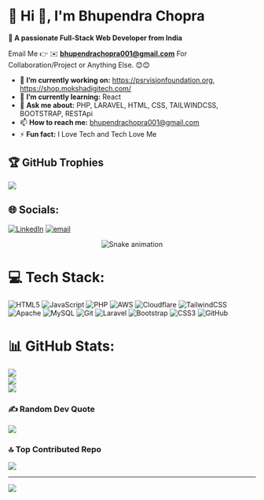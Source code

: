 # 💫 Hi 👋, I'm Bhupendra Chopra
**🚀 A passionate **Full-Stack Web Developer** from India**

Email Me 👉 ✉️ **bhupendrachopra001@gmail.com** For Collaboration/Project or Anything Else. 😊😊

- 🔭 **I’m currently working on:** https://psrvisionfoundation.org, https://shop.mokshadigitech.com/
- 🌱 **I’m currently learning:** React
- 💬 **Ask me about:** PHP, LARAVEL, HTML, CSS, TAILWINDCSS, BOOTSTRAP, RESTApi
- 📫 **How to reach me:** bhupendrachopra001@gmail.com
- ⚡ **Fun fact:** I Love Tech and Tech Love Me

## 🏆 GitHub Trophies
![](https://github-profile-trophy.vercel.app/?username=bhupendra-chopra&theme=radical&no-frame=false&no-bg=true&margin-w=4)


## 🌐 Socials:
[![LinkedIn](https://img.shields.io/badge/LinkedIn-%230077B5.svg?logo=linkedin&logoColor=white)](https://linkedin.com/in/bhupendra-chopra) [![email](https://img.shields.io/badge/Email-D14836?logo=gmail&logoColor=white)](mailto:bhupendrachopra001@gmail.com) 

<!-- Snake Game Repo View -->

<div align="center">
  <img src="https://profile-readme-generator.com/assets/snake.svg" alt="Snake animation" />
</div>

# 💻 Tech Stack:
![HTML5](https://img.shields.io/badge/html5-%23E34F26.svg?style=for-the-badge&logo=html5&logoColor=white) ![JavaScript](https://img.shields.io/badge/javascript-%23323330.svg?style=for-the-badge&logo=javascript&logoColor=%23F7DF1E) ![PHP](https://img.shields.io/badge/php-%23777BB4.svg?style=for-the-badge&logo=php&logoColor=white) ![AWS](https://img.shields.io/badge/AWS-%23FF9900.svg?style=for-the-badge&logo=amazon-aws&logoColor=white) ![Cloudflare](https://img.shields.io/badge/Cloudflare-F38020?style=for-the-badge&logo=Cloudflare&logoColor=white) ![TailwindCSS](https://img.shields.io/badge/tailwindcss-%2338B2AC.svg?style=for-the-badge&logo=tailwind-css&logoColor=white) ![Apache](https://img.shields.io/badge/apache-%23D42029.svg?style=for-the-badge&logo=apache&logoColor=white) ![MySQL](https://img.shields.io/badge/mysql-4479A1.svg?style=for-the-badge&logo=mysql&logoColor=white) ![Git](https://img.shields.io/badge/git-%23F05033.svg?style=for-the-badge&logo=git&logoColor=white) ![Laravel](https://img.shields.io/badge/laravel-%23FF2D20.svg?style=for-the-badge&logo=laravel&logoColor=white) ![Bootstrap](https://img.shields.io/badge/bootstrap-%238511FA.svg?style=for-the-badge&logo=bootstrap&logoColor=white) ![CSS3](https://img.shields.io/badge/css3-%231572B6.svg?style=for-the-badge&logo=css3&logoColor=white) ![GitHub](https://img.shields.io/badge/github-%23121011.svg?style=for-the-badge&logo=github&logoColor=white)
# 📊 GitHub Stats:
![](https://github-readme-stats.vercel.app/api?username=bhupendra-chopra&theme=dark&hide_border=false&include_all_commits=true&count_private=false)<br/>
![](https://nirzak-streak-stats.vercel.app/?user=bhupendra-chopra&theme=dark&hide_border=false)<br/>
![](https://github-readme-stats.vercel.app/api/top-langs/?username=bhupendra-chopra&theme=dark&hide_border=false&include_all_commits=true&count_private=false&layout=compact)


### ✍️ Random Dev Quote
![](https://quotes-github-readme.vercel.app/api?type=horizontal&theme=radical)

### 🔝 Top Contributed Repo
![](https://github-contributor-stats.vercel.app/api?username=bhupendra-chopra&limit=5&theme=dark&combine_all_yearly_contributions=true)

---
[![](https://visitcount.itsvg.in/api?id=bhupendra-chopra&icon=0&color=0)](https://visitcount.itsvg.in)

<!-- Proudly created with GPRM ( https://gprm.itsvg.in ) -->
